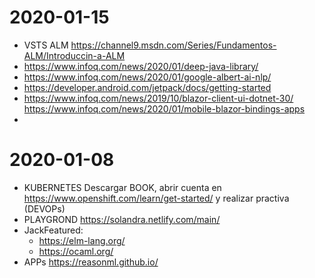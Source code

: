 # 2020-01-15
* VSTS ALM https://channel9.msdn.com/Series/Fundamentos-ALM/Introduccin-a-ALM  
* https://www.infoq.com/news/2020/01/deep-java-library/  
* https://www.infoq.com/news/2020/01/google-albert-ai-nlp/  
* https://developer.android.com/jetpack/docs/getting-started  
* https://www.infoq.com/news/2019/10/blazor-client-ui-dotnet-30/ https://www.infoq.com/news/2020/01/mobile-blazor-bindings-apps  
* 

# 2020-01-08
* KUBERNETES Descargar BOOK, abrir cuenta en https://www.openshift.com/learn/get-started/ y realizar practiva (DEVOPs)
* PLAYGROND https://solandra.netlify.com/main/
* JackFeatured:  
  * https://elm-lang.org/  
  * https://ocaml.org/
* APPs https://reasonml.github.io/  

